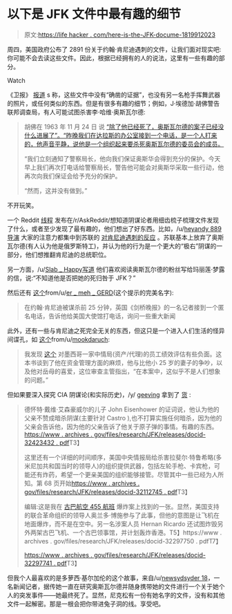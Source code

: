 # 以下是 JFK 文件中最有趣的细节

> 原文:[https://life hacker . com/here-is-the-JFK-docume-1819912023](https://lifehacker.com/here-are-the-most-interesting-details-in-the-jfk-docume-1819912023)

周四，美国政府公布了 2891 份关于约翰·肯尼迪遇刺的文件，让我们面对现实吧:你可能不会去读这些文件。因此，根据已经拥有的人的说法，这里有一些有趣的部分。

Watch

《卫报》 [报道](https://www.theguardian.com/us-news/2017/oct/27/release-jfk-files-fbi-warning-oswald-soviet-missile-fears) s 称，这些文件中没有“确凿的证据”，也没有另一名枪手挥舞武器的照片，或任何类似的东西。但是有很多有趣的细节；例如，J·埃德加·胡佛警告联邦调查局，有人可能试图杀害李·哈维·奥斯瓦尔德:

> 胡佛在 1963 年 11 月 24 日 说 [“除了他已经死了，奥斯瓦尔德的案子已经没什么进展了”。“昨晚我们在达拉斯的办公室接到一个电话，是一个人打来的，他声音平静，说他是一个组织起来要杀死奥斯瓦尔德的委员会的成员。](https://www.archives.gov/files/research/jfk/releases/docid-32263509.pdf)
> 
> “我们立刻通知了警察局长，他向我们保证奥斯华会得到充分的保护。今天早上我们再次打电话给警察局长，警告他可能会对奥斯华采取一些行动，他再次向我们保证会给予充分的保护。
> 
> “然而，这并没有做到。”

不开玩笑。

一个 Reddit [线程](https://www.reddit.com/r/AskReddit/comments/790386/what_is_the_most_interesting_thing_youve_found_in/) 发布在/r/AskReddit/想知道阴谋论者用细齿梳子梳理文件发现了什么，或者至少发现了最有趣的，他们想出了好东西。比如，/u/[heyandy 889](https://www.reddit.com/user/heyandy889)[导演](https://www.reddit.com/r/AskReddit/comments/790386/what_is_the_most_interesting_thing_youve_found_in/doyi00j/) 大家的注意力都集中到苏联的 [对肯尼迪遇刺的反应](https://www.archives.gov/files/research/jfk/releases/docid-32204484.pdf) 。苏联基本上放弃了奥斯瓦尔德(有人认为他是俄罗斯特工)，并认为他的行为是一个更大的“极右”阴谋的一部分，他们想推翻肯尼迪的总统职位。

另一方面，/u/[Slab _ Happy](https://www.reddit.com/user/Slab_Happy)[写道](https://www.reddit.com/r/AskReddit/comments/790386/what_is_the_most_interesting_thing_youve_found_in/doygpnp/) 他们喜欢阅读奥斯瓦尔德的粉丝写给玛丽莲·梦露的信，说:“不知道他是否把她的死归咎于 JFK？”

然后还有 [这个](https://www.reddit.com/r/AskReddit/comments/790386/what_is_the_most_interesting_thing_youve_found_in/doyiq1a/)from/u/[er _ meh _ GERD](https://www.reddit.com/user/er_meh_gerd)(这个提示的完美名字):

> 在约翰·肯尼迪被谋杀前 25 分钟，英国《剑桥晚报》的一名记者接到一个匿名电话，告诉他给美国大使馆打电话，询问一些重大新闻

此外，还有一些与肯尼迪之死完全无关的东西，但这只是一个进入人们生活的怪异间谍孔，如 [这个](https://www.reddit.com/r/AskReddit/comments/790386/what_is_the_most_interesting_thing_youve_found_in/doy9my4/)from/u/[mookdaruch](https://www.reddit.com/user/mookdaruch):

> 我发现 [这个](https://www.archives.gov/files/research/jfk/releases/docid-32355931.pdf) 对墨西哥一家中情局(资产/代理)的员工绩效评估有些负面。这本书谈到了他在资金管理方面的麻烦，他与比他小 25 岁的妻子的争吵，以及他对岳母的喜爱，这位审查主管指出，“在本案中，这似乎不是人们想象的问题。”

但如果要深入探究 CIA 阴谋论(和实际历史)，/y/ [geeving](https://www.reddit.com/user/geeving) 拿到了 [货](https://www.reddit.com/r/AskReddit/comments/790386/what_is_the_most_interesting_thing_youve_found_in/doyfvff/) :

> 德怀特·戴维·艾森豪威尔的儿子 John Eisenhower 的证词说，他认为他的父亲不赞成暗杀阴谋(主要针对 Castro ),也不打算实施任何暗杀，因为他的父亲会告诉他，因为他的父亲告诉了他关于原子弹的事情。有趣的东西。[https://www . archives . gov/files/research/JFK/releases/docid-32423432 . pdf](https://www.archives.gov/files/research/jfk/releases/docid-32423432.pdf)T3】
> 
> 这里还有一个详细的时间顺序，美国中央情报局给杀害拉斐尔·特鲁希略(多米尼加共和国当时的领导人)的组织提供武器，包括左轮手枪、卡宾枪，可能还有炸药，希望一个更亲美国的组织能够接管。尽管其中一些已经为人所知。第 68 页开始[https://www . archives . gov/files/research/JFK/releases/docid-32112745 . pdf](https://www.archives.gov/files/research/jfk/releases/docid-32112745.pdf)T3】
> 
> 编辑:这是我在 [古巴航空 455 航班](https://en.wikipedia.org/wiki/Cubana_de_Aviaci%C3%B3n_Flight_455) 爆炸案上找到的一张。显然，美国支持的联合革命组织的领导人奥兰多·博施参与了此事，但他的意图是让飞机在地面爆炸，而不是在空中。另一名涉案人员 Hernan Ricardo 还试图炸毁另外两架古巴飞机、一个古巴领事馆，并计划轰炸香港。T5】https://www . archives . gov/files/research/JFK/releases/docid-32297750 . pdfT7】
> 
> [https://www . archives . gov/files/research/JFK/releases/docid-32297741 . pdf](https://www.archives.gov/files/research/jfk/releases/docid-32297741.pdf)T3】

但我个人最喜欢的是多萝西·基尔加伦的这个故事，来自/u/[newsydsyder 18](https://www.reddit.com/user/newsydsyder18)，一名新闻记者，据传她一直在研究奥斯瓦尔德并随身携带她的文件进行一个关于她个人的突发事件——她最终死了。显然，尼克松有一份有她名字的文件，没有和其他文件一起解密。那是一根会把你带进兔子洞的线。享受吧。